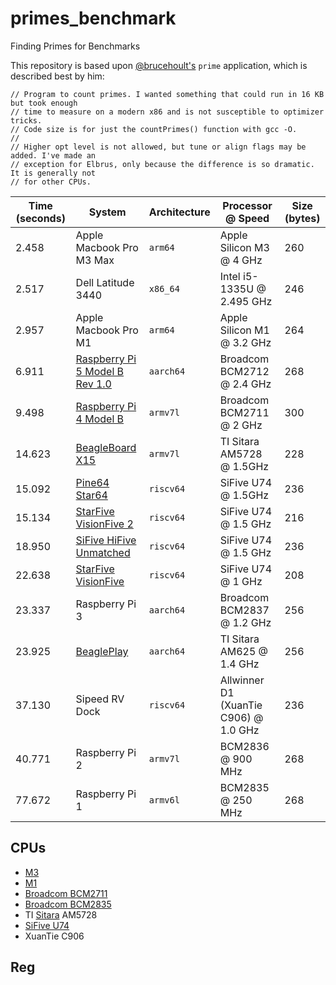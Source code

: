 # primes_benchmark
Finding Primes for Benchmarks

This repository is based upon [@brucehoult's](https://github.com/brucehoult) `prime` application, which is described best by him:

```
// Program to count primes. I wanted something that could run in 16 KB but took enough
// time to measure on a modern x86 and is not susceptible to optimizer tricks.
// Code size is for just the countPrimes() function with gcc -O.
//
// Higher opt level is not allowed, but tune or align flags may be added. I've made an
// exception for Elbrus, only because the difference is so dramatic. It is generally not
// for other CPUs.
```



|Time (seconds) | System | Architecture | Processor @ Speed | Size (bytes) |
|----|----|----|---|---
| 2.458 | Apple Macbook Pro M3 Max | `arm64` | Apple Silicon M3 @ 4 GHz | 260 |
| 2.517 | Dell Latitude 3440 | `x86_64` | Intel i5-1335U @ 2.495 GHz | 246 |
| 2.957 | Apple Macbook Pro M1 | `arm64` | Apple Silicon M1 @ 3.2 GHz | 264 |
| 6.911 | [Raspberry Pi 5 Model B Rev 1.0]() | `aarch64` | Broadcom BCM2712 @ 2.4 GHz | 268 |
| 9.498 | [Raspberry Pi 4 Model B](https://www.raspberrypi.com/products/raspberry-pi-4-model-b/) | `armv7l` | Broadcom BCM2711 @ 2 GHz | 300 |
| 14.623 | [BeagleBoard X15](https://beagleboard.org/x15) | `armv7l` |  TI Sitara AM5728 @ 1.5GHz | 228 |
| 15.092 | [Pine64 Star64](https://wiki.pine64.org/wiki/STAR64) | `riscv64` | SiFive U74 @ 1.5GHz | 236 |
| 15.134 | [StarFive VisionFive 2](https://www.starfivetech.com/en/site/boards) | `riscv64` | SiFive U74 @ 1.5 GHz | 216 |
| 18.950 | [SiFive HiFive Unmatched](https://www.sifive.com/boards/hifive-unmatched) | `riscv64` | SiFive U74 @ 1.5 GHz | 236 |
| 22.638 | [StarFive VisionFive](https://www.starfivetech.com/en/site/boards) | `riscv64` | SiFive U74 @ 1 GHz| 208 |
| 23.337 | Raspberry Pi 3 | `aarch64` | Broadcom BCM2837 @ 1.2 GHz | 256 |
| 23.925 | [BeaglePlay](https://beagleboard.org/play) | `aarch64` |TI Sitara AM625 @ 1.4 GHz|  256 |
| 37.130 | Sipeed RV Dock | `riscv64` | Allwinner D1 (XuanTie C906) @ 1.0 GHz | 236 |
| 40.771 | Raspberry Pi 2 |  `armv7l` | BCM2836 @ 900 MHz | 268 |
| 77.672 | Raspberry Pi 1 | `armv6l` | BCM2835 @ 250 MHz | 268 |



## CPUs

* [M3](https://en.wikipedia.org/wiki/Apple_M3)
* [M1](https://en.wikipedia.org/wiki/Apple_M1)
* [Broadcom BCM2711]()
* [Broadcom BCM2835]()
* TI [Sitara](https://en.wikipedia.org/wiki/Sitara_ARM_processor) AM5728
* [SiFive U74](https://starfivetech.com/uploads/u74mc_core_complex_manual_21G1.pdf)
* XuanTie C906

## Reg
